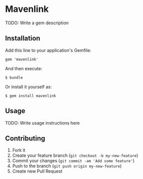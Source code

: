 # Mavenlink

TODO: Write a gem description

## Installation

Add this line to your application's Gemfile:

    gem 'mavenlink'

And then execute:

    $ bundle

Or install it yourself as:

    $ gem install mavenlink

## Usage

TODO: Write usage instructions here

## Contributing

1. Fork it
2. Create your feature branch (`git checkout -b my-new-feature`)
3. Commit your changes (`git commit -am 'Add some feature'`)
4. Push to the branch (`git push origin my-new-feature`)
5. Create new Pull Request
